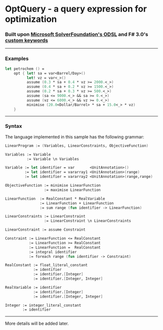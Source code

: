 OptQuery - a query expression for optimization
===
### Built upon [Microsoft SolverFoundation's ODSL](http://blogs.msdn.com/b/lengningliu/archive/2009/09/04/optimization-domain-specific-language-in-f-with-units-of-measure.aspx) and F# 3.0's [custom keywords](http://msdn.microsoft.com/en-us/library/hh289709.aspx) ###

---
### Examples ###

```fsharp
let petrochem () =   
    opt { let! sa = var<Barrel/Day>()
          let! vz = var<_>()
          assume (0.3 * sa + 0.4 * vz >= 2000.<_>)
          assume (0.4 * sa + 0.2 * vz >= 1500.<_>)
          assume (0.2 * sa + 0.3 * vz >= 500.<_>)
          assume (sa <= 9000.<_> && sa >= 0.<_>)
          assume (vz <= 6000.<_> && vz >= 0.<_>)   
          minimise (20.0<Dollar/Barrel> * sa + 15.0<_> * vz)
    }
```
---
### Syntax ###
The language implemented in this sample has the following grammar: 

```fsharp
LinearProgram := (Variables, LinearConstraints, ObjectiveFunction)

Variables := Variable 
          := Variable \n Variables

Variable := let identifier = var       <UnitAnnotation>() 
         := let identifier = vararray1 <UnitAnnotation>(range) 
         := let identifier = vararray2 <UnitAnnotation>(range,range) 

ObjectiveFunction := minimise LinearFunction
                  := maximise LinearFunction

LinearFunction	:= RealConstant * RealVariable
                := LinearFunction + LinearFunction
                := sum range (fun identifier -> LinearFunction) 

LinearConstraints := LinearConstraint
                  := LinearConstraint \n LinearConstraints 

LinearConstraint := assume Constraint

Constraint := LinearFunction <= RealConstant
           := LinearFunction >= RealConstant
           := LinearFunction =  RealConstant
           := integral identifier
           := foreach range (fun identifier -> Constraint)

RealConstant := float_literal_constant
             := identifier
             := identifier.[Integer]
             := identifier.[Integer, Integer] 

RealVariable := identifier
             := identifier.[Integer]
             := identifier.[Integer, Integer]

Integer := integer_literal_constant
        := identifier
```
---
More details will be added later.

